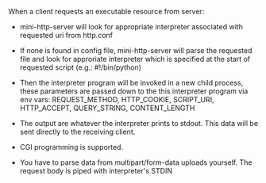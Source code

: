 When a client requests an executable resource from server:

- mini-http-server will look for appropriate interpreter associated with requested uri
from http.conf

- If none is found in config file, mini-http-server will parse the requested file and look for approriate 
interpreter which is specified at the start of requested script (e.g.: #!/bin/python)

- Then the interpreter program will be invoked in a new child process, these
parameters are passed down to the this interpreter program via env vars:
REQUEST_METHOD, HTTP_COOKIE, SCRIPT_URI, HTTP_ACCEPT, QUERY_STRING, CONTENT_LENGTH

- The output are whatever the interpreter prints to stdout. This data 
will be sent directly to the receiving client.

- CGI programming is supported.

- You have to parse data from multipart/form-data uploads yourself. The request body is 
piped with interpreter's STDIN